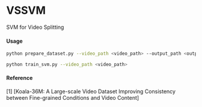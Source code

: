 # VSSVM
SVM for Video Splitting

#### Usage
```bash
python prepare_dataset.py --video_path <video_path> --output_path <output_path> --numsamples <numsamples>

python train_svm.py --video_path <video_path>
```

#### Reference
[1] [Koala-36M: A Large-scale Video Dataset Improving Consistency between Fine-grained Conditions and Video Content]
